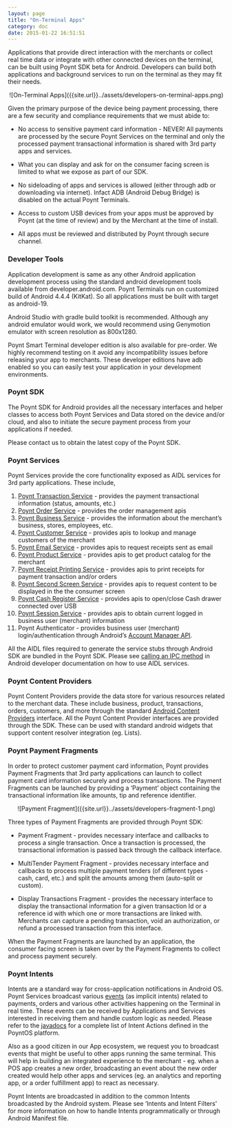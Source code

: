 ```yaml
---
layout: page
title: "On-Terminal Apps"
category: doc
date: 2015-01-22 16:51:51
---
```



Applications that provide direct interaction with the merchants or collect real time data or integrate with other connected devices on the terminal, can be built using Poynt SDK beta for Android. Developers can build both applications and background services to run on the terminal as they may fit their needs.

<center>
![On-Terminal Apps]({{site.url}}../assets/developers-on-terminal-apps.png)
</center>

Given the primary purpose of the device being payment processing, there are a few security and compliance requirements that we must abide to:

* No access to sensitive payment card information - NEVER! All payments are processed by the secure Poynt Services on the terminal and only the processed payment transactional information is shared with 3rd party apps and services.

* What you can display and ask for on the consumer facing screen is limited to what we expose as part of our SDK.

* No sideloading of apps and services is allowed (either through adb or downloading via internet). Infact ADB (Android Debug Bridge) is disabled on the actual Poynt Terminals.

* Access to custom USB devices from your apps must be approved by Poynt (at the time of review) and by the Merchant at the time of install.

* All apps must be reviewed and distributed by Poynt through secure channel.

### Developer Tools

Application development is same as any other Android application development process using the standard android development tools available from developer.android.com. Poynt Terminals run on customized build of Android 4.4.4 (KitKat). So all applications must be built with target as android-19.

Android Studio with gradle build toolkit is recommended. Although any android emulator would work, we would recommend using Genymotion emulator with screen resolution as 800x1280.

Poynt Smart Terminal developer edition is also available for pre-order. We highly recommend testing on it avoid any incompatibility issues before releasing your app to merchants. These developer editions have adb enabled so you can easily test your application in your development environments.

### Poynt SDK

The Poynt SDK for Android provides all the necessary interfaces and helper classes to access both Poynt Services and Data stored on the device and/or cloud, and also to initiate the secure payment process from your applications if needed.

Please contact us to obtain the latest copy of the Poynt SDK.

### Poynt Services

Poynt Services provide the core functionality exposed as AIDL services for 3rd party applications. These include,

1. [Poynt Transaction Service]({{site.url}}../javadoc/co/poynt/os/services/v1/IPoyntTransactionService.html) - provides the payment transactional information (status, amounts, etc.)
2. [Poynt Order Service]({{site.url}}../javadoc/co/poynt/os/services/v1/IPoyntOrderService.html) - provides the order management apis
3. [Poynt Business Service]({{site.url}}../javadoc/co/poynt/os/services/v1/IPoyntBusinessService.html) - provides the information about the merchant’s business, stores, employees, etc.
4. [Poynt Customer Service]({{site.url}}../javadoc/co/poynt/os/services/v1/IPoyntCustomerService.html) - provides apis to lookup and manage customers of the merchant
5. [Poynt Email Service]({{site.url}}../javadoc/co/poynt/os/services/v1/IPoyntEmailService.html) - provides apis to request receipts sent as email
6. [Poynt Product Service]({{site.url}}../javadoc/co/poynt/os/services/v1/IPoyntProductService.html) - provides apis to get product catalog for the merchant
7. [Poynt Receipt Printing Service]({{site.url}}../javadoc/co/poynt/os/services/v1/IPoyntReceiptPrintingService.html) - provides apis to print receipts for payment transaction and/or orders
8. [Poynt Second Screen Service]({{site.url}}../javadoc/co/poynt/os/services/v1/IPoyntSecondScreenService.html) - provides apis to request content to be displayed in the the consumer screen
9. [Poynt Cash Register Service]({{site.url}}../javadoc/co/poynt/os/services/v1/IPoyntCashRegisterService.html) - provides apis to open/close Cash drawer connected over USB
10. [Poynt Session Service]({{site.url}}../javadoc/co/poynt/os/services/v1/IPoyntSessionService.html) - provides apis to obtain current logged in business user (merchant) information
11. Poynt Authenticator - provides business user (merchant) login/authentication through Android’s [Account Manager API](http://developer.android.com/reference/android/accounts/AccountManager.html).

All the AIDL files required to generate the service stubs through Android SDK are bundled in the Poynt SDK. Please see [calling an IPC method](http://developer.android.com/guide/components/aidl.html#Calling) in Android developer documentation on how to use AIDL services.

### Poynt Content Providers

Poynt Content Providers provide the data store for various resources related to the merchant data. These include business, product, transactions, orders, customers, and more through the standard [Android Content Providers](http://developer.android.com/guide/topics/providers/content-providers.html) interface. All the Poynt Content Provider interfaces are provided through the SDK. These can be used with standard android widgets that support content resolver integration (eg. Lists).

### Poynt Payment Fragments

In order to protect customer payment card information, Poynt provides Payment Fragments that 3rd party applications can launch to collect payment card information securely and process transactions. The Payment Fragments can be launched by providing a ‘Payment’ object containing the transactional information like amounts, tip and reference identifier.

<center>
![Payment Fragment]({{site.url}}../assets/developers-fragment-1.png)
</center>

Three types of Payment Fragments are provided through Poynt SDK:

* Payment Fragment - provides necessary interface and callbacks to process a single transaction. Once a transaction is processed, the transactional information is passed back through the callback interface.

* MultiTender Payment Fragment - provides necessary interface and callbacks to process multiple payment tenders (of different types - cash, card, etc.) and split the amounts among them (auto-split or custom).

* Display Transactions Fragment - provides the necessary interface to display the transactional information for a given transaction Id or a reference id with which one or more transactions are linked with. Merchants can capture a pending transaction, void an authorization, or refund a processed transaction from this interface.

When the Payment Fragments are launched by an application, the consumer facing screen is taken over by the Payment Fragments to collect and process payment securely.

### Poynt Intents

Intents are a standard way for cross-application notifications in Android OS. Poynt Services broadcast various [events]({{site.url}}../javadoc/co/poynt/os/model/Intents.html) (as implicit intents) related to payments, orders and various other activities happening on the Terminal in real time. These events can be received by Applications and Services interested in receiving them and handle custom logic as needed. Please refer to the [javadocs]({{site.url}}../javadoc/co/poynt/os/model/Intents.html) for a complete list of Intent Actions defined in the PoyntOS platform.

Also as a good citizen in our App ecosystem, we request you to broadcast events that might be useful to other apps running the same terminal. This will help in building an integrated experience to the merchant - eg. when a POS app creates a new order, broadcasting an event about the new order created would help other apps and services (eg. an analytics and reporting app, or a order fulfillment app) to react as necessary.

Poynt Intents are broadcasted in addition to the common Intents broadcasted by the Android system. Please see ‘Intents and Intent Filters’ for more information on how to handle Intents programmatically or through Android Manifest file.

